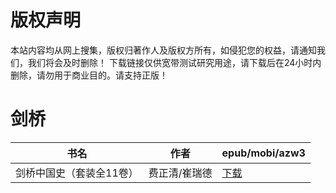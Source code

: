 # 版权声明

本站内容均从网上搜集，版权归著作人及版权方所有，如侵犯您的权益，请通知我们，我们将会及时删除！ 下载链接仅供宽带测试研究用途，请下载后在24小时内删除，请勿用于商业目的。请支持正版！

# 剑桥

| 书名 | 作者 | epub/mobi/azw3 |
| --- | --- | --- |
| 剑桥中国史（套装全11卷） | 费正清/崔瑞德 | [下载](https://url89.ctfile.com/f/31084289-1357011967-9e4705?p=8866) |
